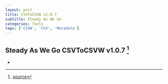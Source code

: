 ```yaml
---
layout: post
title: CSVToCSVW v1.0.7
subtitle: Steady As We Go
categories: Tools
tags: ['CSVW', 'CSV', 'Metadata']
---
```


## Steady As We Go CSVToCSVW v1.0.7 [^fn1]

-

[^fn1]: [source](https://github.com/Mat-O-Lab/CSVtoCSVW/releases/tag/v1.0.7)